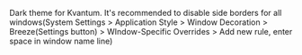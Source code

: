 Dark theme for Kvantum. It's recommended to disable side borders for all windows(System Settings > Application Style > Window Decoration > Breeze(Settings button) > WIndow-Specific Overrides > Add new rule, enter space in window name line)
